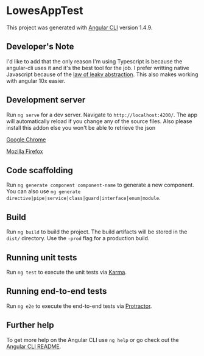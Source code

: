 # LowesAppTest

This project was generated with [Angular CLI](https://github.com/angular/angular-cli) version 1.4.9.

## Developer's Note

I'd like to add that the only reason I'm using Typescript is because the angular-cli uses it and it's the best tool for the job. I prefer writting native Javascript because of the [law of leaky abstraction](https://en.wikipedia.org/wiki/Leaky_abstraction). This also makes working with angular 10x easier.

## Development server

Run `ng serve` for a dev server. Navigate to `http://localhost:4200/`. The app will automatically reload if you change any of the source files. Also please install this addon else you won't be able to retrieve the json

[Google Chrome](https://chrome.google.com/webstore/detail/allow-control-allow-origi/nlfbmbojpeacfghkpbjhddihlkkiljbi)

 [Mozilla Firefox](https://addons.mozilla.org/en-US/firefox/addon/cors-everywhere/)

## Code scaffolding

Run `ng generate component component-name` to generate a new component. You can also use `ng generate directive|pipe|service|class|guard|interface|enum|module`.

## Build

Run `ng build` to build the project. The build artifacts will be stored in the `dist/` directory. Use the `-prod` flag for a production build.

## Running unit tests

Run `ng test` to execute the unit tests via [Karma](https://karma-runner.github.io).

## Running end-to-end tests

Run `ng e2e` to execute the end-to-end tests via [Protractor](http://www.protractortest.org/).

## Further help

To get more help on the Angular CLI use `ng help` or go check out the [Angular CLI README](https://github.com/angular/angular-cli/blob/master/README.md).
